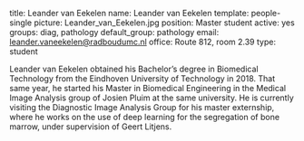 title: Leander van Eekelen
name: Leander van Eekelen
template: people-single
picture: Leander_van_Eekelen.jpg
position: Master student
active: yes
groups: diag, pathology
default_group: pathology
email: leander.vaneekelen@radboudumc.nl
office: Route 812, room 2.39
type: student

Leander van Eekelen obtained his Bachelor’s degree in Biomedical Technology from the Eindhoven University of Technology in 2018. That same year, he started his Master in Biomedical Engineering in the Medical Image Analysis group of Josien Pluim at the same university. He is currently visiting the Diagnostic Image Analysis Group for his master externship, where he works on the use of deep learning for the segregation of bone marrow, under supervision of Geert Litjens.
